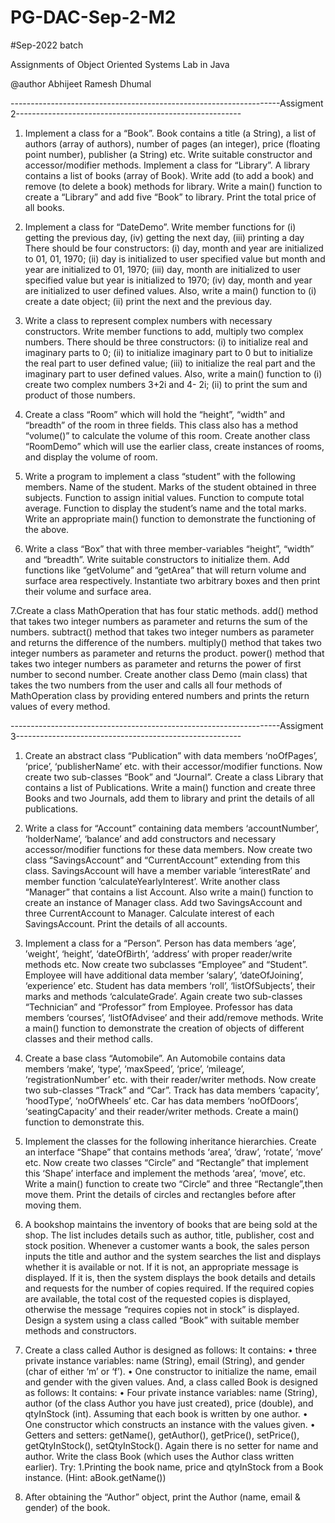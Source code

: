 # PG-DAC-Sep-2-M2
#Sep-2022 batch

Assignments of Object Oriented Systems Lab in Java

@author Abhijeet Ramesh Dhumal

-------------------------------------------------------------------Assigment 2--------------------------------------------------------

1. Implement a class for a “Book”. Book contains a title (a String), a list of authors (array of authors), number of 
pages (an integer), price (floating point number), publisher (a String) etc. Write suitable constructor and 
accessor/modifier methods. Implement a class for “Library”. A library contains a list of books (array of Book). 
Write add (to add a book) and remove (to delete a book) methods for library. Write a main() function to create a 
“Library” and add five “Book” to library. Print the total price of all books. 


2. Implement a class for “DateDemo”. Write member functions for (i) getting the previous day, (iv) getting the next 
day, (iii) printing a day There should be four constructors: (i) day, month and year are initialized to 01, 01, 1970; (ii) 
day is initialized to user specified value but month and year are initialized to 01, 1970; (iii) day, month are 
initialized to user specified value but year is initialized to 1970; (iv) day, month and year are initialized to user 
defined values. Also, write a main() function to (i) create a date object; (ii) print the next and the previous day. 


3. Write a class to represent complex numbers with necessary constructors. Write member functions to add, multiply 
two complex numbers. There should be three constructors: (i) to initialize real and imaginary parts to 0; (ii) to 
initialize imaginary part to 0 but to initialize the real part to user defined value; (iii) to initialize the real part and the 
imaginary part to user defined values. Also, write a main() function to (i) create two complex numbers 3+2i and 4-
2i; (ii) to print the sum and product of those numbers. 


4. Create a class “Room” which will hold the “height”, “width” and “breadth” of the room in three fields. This class 
also has a method “volume()” to calculate the volume of this room. Create another class “RoomDemo” which will 
use the earlier class, create instances of rooms, and display the volume of room. 


5. Write a program to implement a class “student” with the following members. Name of the student. Marks of the 
student obtained in three subjects. Function to assign initial values. Function to compute total average. Function to 
display the student’s name and the total marks. Write an appropriate main() function to demonstrate the functioning 
of the above. 


6. Write a class “Box” that with three member-variables “height”, “width” and “breadth”. Write suitable 
constructors to initialize them. Add functions like “getVolume” and “getArea” that will return volume and surface 
area respectively. Instantiate two arbitrary boxes and then print their volume and surface area. 

7.Create a class MathOperation that has four static methods. add() method that takes two integer numbers as 
parameter and returns the sum of the numbers. subtract() method that takes two integer numbers as parameter and 
returns the difference of the numbers. multiply() method that takes two integer numbers as parameter and returns the 
product. power() method that takes two integer numbers as parameter and returns the power of first number to 
second number. Create another class Demo (main class) that takes the two numbers from the user and calls all four 
methods of MathOperation class by providing entered numbers and prints the return values of every method.







-------------------------------------------------------------------Assigment 3--------------------------------------------------------


1. Create an abstract class “Publication” with data members ‘noOfPages’, ‘price’, ‘publisherName’ etc. with 
their accessor/modifier functions. Now create two sub-classes “Book” and “Journal”. Create a class 
Library that contains a list of Publications. Write a main() function and create three Books and two 
Journals, add them to library and print the details of all publications. 


2. Write a class for “Account” containing data members ‘accountNumber’, ‘holderName’, ‘balance’ and add 
constructors and necessary accessor/modifier functions for these data members. Now create two class 
“SavingsAccount” and “CurrentAccount” extending from this class. SavingsAccount will have a member 
variable ‘interestRate’ and member function ‘calculateYearlyInterest’. Write another class “Manager” that 
contains a list Account. Also write a main() function to create an instance of Manager class. Add two 
SavingsAccount and three CurrentAccount to Manager. Calculate interest of each SavingsAccount. Print 
the details of all accounts. 


3. Implement a class for a “Person”. Person has data members ‘age’, ’weight’, ‘height’, ‘dateOfBirth’, 
‘address’ with proper reader/write methods etc. Now create two subclasses “Employee” and “Student”. 
Employee will have additional data member ‘salary’, ‘dateOfJoining’, ‘experience’ etc. Student has data 
members ‘roll’, ‘listOfSubjects’, their marks and methods ‘calculateGrade’. Again create two sub-classes 
“Technician” and “Professor” from Employee. Professor has data members ‘courses’, ‘listOfAdvisee’ and 
their add/remove methods. Write a main() function to demonstrate the creation of objects of different 
classes and their method calls. 


4. Create a base class “Automobile”. An Automobile contains data members ‘make’, ‘type’, ‘maxSpeed’, 
‘price’, ‘mileage’, ‘registrationNumber’ etc. with their reader/writer methods. Now create two sub-classes 
“Track” and “Car”. Track has data members ‘capacity’, ‘hoodType’, ‘noOfWheels’ etc. Car has data 
members ‘noOfDoors’, ‘seatingCapacity’ and their reader/writer methods. Create a main() function to 
demonstrate this.


5. Implement the classes for the following inheritance hierarchies. Create an interface “Shape” that contains 
methods ‘area’, ‘draw’, ‘rotate’, ‘move’ etc. Now create two classes “Circle” and “Rectangle” that 
implement this ‘Shape’ interface and implement the methods ‘area’, ‘move’, etc. Write a main() function 
to create two “Circle” and three “Rectangle”,then move them. Print the details of circles and rectangles 
before after moving them. 


6. A bookshop maintains the inventory of books that are being sold at the shop. The list includes details such 
as author, title, publisher, cost and stock position. Whenever a customer wants a book, the sales person 
inputs the title and author and the system searches the list and displays whether it is available or not. If it is 
not, an appropriate message is displayed. If it is, then the system displays the book details and details and 
requests for the number of copies required. If the required copies are available, the total cost of the 
requested copies is displayed, otherwise the message “requires copies not in stock” is displayed. Design a 
system using a class called “Book” with suitable member methods and constructors. 


7. Create a class called Author is designed as follows: 
It contains: • three private instance variables: name (String), email (String), and gender (char of either ‘m’ or ‘f’). • 
One constructor to initialize the name, email and gender with the given values. 
And, a class called Book is designed as follows: It contains: • Four private instance variables: name (String), author 
(of the class Author you have just created), price (double), and qtyInStock (int). Assuming that each book is written 
by one author. • One constructor which constructs an instance with the values given. • Getters and setters: 
getName(), getAuthor(), getPrice(), setPrice(), getQtyInStock(), setQtyInStock(). Again there is no setter for name 
and author. Write the class Book (which uses the Author class written earlier). Try: 
  1.Printing the book name, price and qtyInStock from a Book instance. (Hint: aBook.getName()) 
  2. After obtaining the “Author” object, print the Author (name, email & gender) of the book. 



